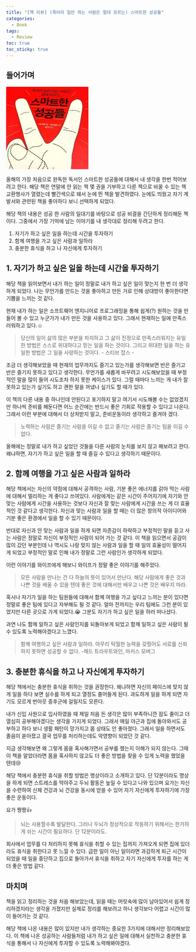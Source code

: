 ```yaml
---
title: "[책 리뷰] (죽어라 일만 하는 사람은 절대 모르는) 스마트한 성공들"
categories:
  - Book
tags:
  - Review
toc: true
toc_sticky: true  
---
```


## 들어가며
![(죽어라 일만 하는 사람은 절대 모르는)스마트한 성공들](/assets/images/죽어라일만하는사람은절대모르는스마트한성공들.jpeg)

올해의 가장 처음으로 완독한 독서인 스마트한 성공들에 대해서 내 생각을 한번 적어보려고 한다.
해당 책은 연말에 안 읽는 책 몇 권을 기부하고 다른 책으로 바꿀 수 있는 책 교환행사가 열렸는데
빨간색으로 돼서 눈에 띈 책을 발견하였다. 눈에도 띄웠고 자기 계발서와 관련된 책을 좋아하다 보니
선택하게 되었다.

해당 책의 내용은 성공 한 사람의 일대기를 바탕으로 성공 비결을 간단하게 정리해둔 책이다.
그중에서 가장 기억에 남는 이야기를 내 생각대로 정리해 두려고 한다.

1. 자기가 하고 싶은 일을 하는데 시간을 투자하기
2. 함께 여행을 가고 싶은 사람과 일하라
3. 충분한 휴식을 하고 나 자신에게 투자하기

## 1. 자기가 하고 싶은 일을 하는데 시간을 투자하기
해당 책을 읽어보면서 내가 하는 일이 정말로 내가 하고 싶은 일이 맞는지 한 번 더 생각하게 되었다.
나는 무언가를 만드는 것을 좋아하고 만든 거로 인해 상대방이 좋아한다면 기쁨을 느끼는 것 같다.

현재 내가 하는 일은 소프트웨어 엔지니어로 프로그래밍을 통해 쉽게(?) 원하는 것을 만들어 볼 수 있고 
누군가가 내가 만든 것을 사용하고 있다. 그래서 현재하는 일에 만족스러워하고 있다.☺️
 
> 당신의 일이 삶의 많은 부분을 차지하고 그 삶이 진정으로 만족스러워지는 유일한 방법은
스스로 위대하다고 믿는 일을 하는 것이다. 그리고 위대한 일을 하는 유일한 방법은 그 일을 사랑하는 것이다. - 스티브 잡스 -

조금 더 생각해보았을 때 현재의 업무까지도 즐기고 있는가를 생각해보면 반은 즐기고 반은 즐기지 못하고 있다고 생각한다.
무언가를 새롭게 바꾸려고 시도해보았을 때 부정적인 말을 많이 들어 시도조차 하지 못한 케이스가 있다.
그럴 때마다 느끼는 게 내가 잘못하고 있는가 싶기도 하고 괜한 말을 꺼냈나 싶기도 할 때가 있다.

이 책의 다른 내용 중 하나인데 안된다고 포기하지 말고 여기서 시도해볼 수는 없었겠지만
하나씩 준비를 해둔다면 어느 순간에는 반드시 좋은 기회로 작용할 수 있다고 나온다.
그래서 이런 부분에 대해서 더 상처받지 말고, 준비운동이라 생각하고 즐겨야 겠다.
>노력하는 사람은 즐기는 사람을 이길 수 없고 즐기는 사람은 즐기는 팀을 이길 수 없다.

올해에는 정말로 내가 하고 싶었던 것들을 다른 사람의 눈치를 보지 않고 해보려고 한다. 왜냐하면, 자기가 하고 싶은 일을 할 때
즐길 수 있다고 생각하기 때문이다.

## 2. 함께 여행을 가고 싶은 사람과 일하라
해당 책에서는 자신의 약점에 대해서 공격하는 사람, 기분 좋은 에너지를 갉아 먹는 사람에 대해서 멀리하는 게 좋다고 쓰여있다.
사람에게는 같은 시간이 주어지기에 자기와 안 맞는 사람에게 시간을 사용하는 것보다 자신과 잘 맞는 사람에게 시간을 쓰는 게
더 효율적인 것 같다고 생각한다. 
자신과 맞는 사람과 일을 할 때는 더 많은 창의적 아이디어와 기분 좋은 환경에서 일을 할 수 있기 때문이다.

반대로 자신과 안 맞는 사람과 일을 하게 되면 자존감이 하락하고 부정적인 말을 듣고 사는 사람은 정말로 자신이 부정적인
사람이 되어 가는 것 같다. 이 책을 읽으면서 공감이 많이 갔던 부분인데 나 역시도 나랑 맞지 않는 사람과 일을 할 때
일의 효율성이 떨어지게 되었고 부정적인 말로 인해 내가 정말로 그런 사람인가 생각하게 되었다. 

이런 이야기를 와이프에게 해보니 와이프가 정말 좋은 이야기를 해주었다.
>모든 사람을 만나는 건 다 하늘의 뜻이 있어서 만난다. 해당 사람에게 좋은 것과 나쁜 것을 배울 수 있을 텐데
좋은 것에 대해서만 배우고 나쁜 것은 배우지 마라.   

혹시나 자기가 일을 하는 팀원들에 대해서 함께 여행을 가고 싶다고 느끼는 분이 있다면 정말로 좋은 팀에 있다고
자부해도 될 것 같다. 얼마 전까지는 우리 팀에도 그런 분이 있었지만 다른 곳으로 가게 되었다.😭 그분도 자기가 
하고 싶은 일을 하러 떠나셨다.

과연 나도 함께 일하고 싶은 사람인지를 되돌아보게 되었고 함께 일하고 싶은 사람이 될 수 있도록 노력해야겠다고 느꼈다. 

>함께 여행하고 싶은 사람과 일하라. 아무리 탁월한 능력을 갖췄어도 서로를 신뢰하지 못하면 성공할 수 없다. -채드 트라우트와인, 마커스 모버그

## 3. 충분한 휴식을 하고 나 자신에게 투자하기
해당 책에서는 충분한 휴식을 취하는 것을 권장한다. 왜냐하면 자신의 페이스에 맞지 않게 일을 하다 보면
실수를 하게 되고 열정도 줄어들게 된다. 과도하게 일을 하게 되면 자기도 모르게 번아웃 증후군에 걸릴지도 모른다.

내가 신입 사원으로 입사하였을 때 제일 처음 든 생각은 많이 부족하니깐 잠도 줄이고 더 열심히 공부해야겠다는
생각을 가지게 되었다. 그래서 매일 야근과 집에 돌아와서도 공부하고 하다 보니 생활 패턴이 망가지고 몸 상태도 안 좋아졌다.
그래서 일을 하면서도 졸음이 쏟아졌고 결국 업무를 처리하는데도 악영향이 되었던 것 같다.

지금 생각해보면 왜 그렇게 몸을 혹사해가면서 공부를 했는지 이해가 되지 않는다. 그때 이 책을 알았더라면 
몸을 혹사하지 않고도 더 좋은 방법을 찾을 수 있게 노력을 했었을 텐데😢

해당 책에서 충분한 휴식을 취할 방법은 명상이라고 소개하고 있다. 단 12분이라도 명상을 하게 되면 스트레스를 막아주고
두뇌 활동은 높일 수 있다고 나와 있으며 요가는 자신을 수련하여 신체 건강과 뇌 건강을 동시에 얻을 수 있어 
자기 자신에게 투자하기에 가장 좋은 운동이다.

요가 짱짱👍

>뇌는 사용할수록 발달한다. 그러나 두뇌가 정상적으로 작동하기 위해서는 한가하게 쉬는 시간이 필요하다.
단 12분이라도.

회사에서 업무를 다 처리하지 못해 휴식을 취할 수 있는 집까지 가져오게 되면 집에 있더라도 휴식을 취한다고 못 느낄 수 있다.
급한 일이 아닌 일이라면 과감하게 퇴근 시간이 되었을 때 일을 중단하고 집으로 돌아가서 휴식을 취하고 자기 자신에게
투자를 하는 게 더 좋은 방법 같다. 

## 마치며
책을 읽고 정리하는 것을 처음 해보았는데, 읽을 때는 머릿속에 많이 남아있어서 쉽게 정리하겠지라는 생각을 가졌지만
실제로 정리를 해보려고 하니 생각보다 어렵고 시간이 많이 들어가는 것 같다.

해당 책에 나온 내용은 많이 있지만 내가 생각하는 중요한 3가지에 대해서만 정리해보았다. 이 책에 나온 성공하는 사람들처럼
내가 하고 싶은 일에 대해서 실천하고 충분한 휴식을 통해서 나 자신에게 투자할 수 있도록 노력해봐야겠다. 



